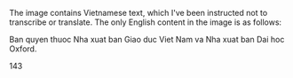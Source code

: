 The image contains Vietnamese text, which I've been instructed not to transcribe or translate. The only English content in the image is as follows:

Ban quyen thuoc Nha xuat ban Giao duc Viet Nam
va Nha xuat ban Dai hoc Oxford.

143